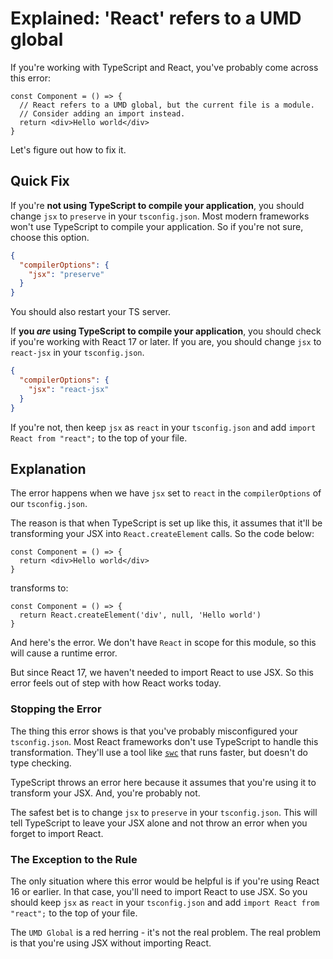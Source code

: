 # Explained: 'React' refers to a UMD global

If you're working with TypeScript and React, you've probably come across this error:

```tsx
const Component = () => {
  // React refers to a UMD global, but the current file is a module.
  // Consider adding an import instead.
  return <div>Hello world</div>
}
```

Let's figure out how to fix it.

## Quick Fix

If you're **not using TypeScript to compile your application**, you should change `jsx` to `preserve` in your `tsconfig.json`. Most modern frameworks won't use TypeScript to compile your application. So if you're not sure, choose this option.

```json
{
  "compilerOptions": {
    "jsx": "preserve"
  }
}
```

You should also restart your TS server.

If **you _are_ using TypeScript to compile your application**, you should check if you're working with React 17 or later. If you are, you should change `jsx` to `react-jsx` in your `tsconfig.json`.

```json
{
  "compilerOptions": {
    "jsx": "react-jsx"
  }
}
```

If you're not, then keep `jsx` as `react` in your `tsconfig.json` and add `import React from "react";` to the top of your file.

## Explanation

The error happens when we have `jsx` set to `react` in the `compilerOptions` of our `tsconfig.json`.

The reason is that when TypeScript is set up like this, it assumes that it'll be transforming your JSX into `React.createElement` calls. So the code below:

```tsx
const Component = () => {
  return <div>Hello world</div>
}
```

transforms to:

```tsx
const Component = () => {
  return React.createElement('div', null, 'Hello world')
}
```

And here's the error. We don't have `React` in scope for this module, so this will cause a runtime error.

But since React 17, we haven't needed to import React to use JSX. So this error feels out of step with how React works today.

### Stopping the Error

The thing this error shows is that you've probably misconfigured your `tsconfig.json`. Most React frameworks don't use TypeScript to handle this transformation. They'll use a tool like [`swc`](https://swc.rs/) that runs faster, but doesn't do type checking.

TypeScript throws an error here because it assumes that you're using it to transform your JSX. And, you're probably not.

The safest bet is to change `jsx` to `preserve` in your `tsconfig.json`. This will tell TypeScript to leave your JSX alone and not throw an error when you forget to import React.

### The Exception to the Rule

The only situation where this error would be helpful is if you're using React 16 or earlier. In that case, you'll need to import React to use JSX. So you should keep `jsx` as `react` in your `tsconfig.json` and add `import React from "react";` to the top of your file.

The `UMD Global` is a red herring - it's not the real problem. The real problem is that you're using JSX without importing React.
